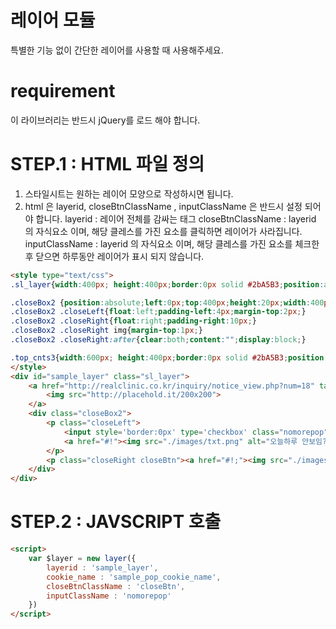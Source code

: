 # 레이어 모듈
 특별한 기능 없이 간단한 레이어를 사용할 때 사용해주세요.
# requirement
 이 라이브러리는 반드시 jQuery를 로드 해야 합니다.
# STEP.1 : HTML 파일 정의
 1. 스타일시트는 원하는 레이어 모양으로 작성하시면 됩니다.
 2. html 은 layerid, closeBtnClassName , inputClassName 은 반드시 설정 되어야 합니다.
 layerid : 레이어 전체를 감싸는 태그
 closeBtnClassName : layerid 의 자식요소 이며, 해당 클레스를 가진 요소를 클릭하면 레이어가 사라집니다.
 inputClassName : layerid 의 자식요소 이며, 해당 클레스를 가진 요소를 체크한 후 닫으면 하루동안 레이어가 표시 되지 않습니다.

```html
<style type="text/css">
.sl_layer{width:400px; height:400px;border:0px solid #2bA5B3;position:absolute;z-index:9999;left:100px;top:180px;display:none;}

.closeBox2 {position:absolute;left:0px;top:400px;height:20px;width:400px;background-color:#000000;margin-top:0;padding:0;}
.closeBox2 .closeLeft{float:left;padding-left:4px;margin-top:2px;}
.closeBox2 .closeRight{float:right;padding-right:10px;}
.closeBox2 .closeRight img{margin-top:1px;}
.closeBox2 .closeRight:after{clear:both;content:"";display:block;}

.top_cnts3{width:600px; height:400px;border:0px solid #2bA5B3;position:absolute;z-index:9999;left:530px;top:180px;display:none;}
</style>
<div id="sample_layer" class="sl_layer">
	<a href="http://realclinic.co.kr/inquiry/notice_view.php?num=18" target="_parent">
		<img src="http://placehold.it/200x200">
	</a>
	<div class="closeBox2">
		<p class="closeLeft">
			<input style='border:0px' type='checkbox' class="nomorepop" name='chkbox' id='chkbox' >
			<a href="#!"><img src="./images/txt.png" alt="오늘하루 안보임?" /></a>
		</p>
		<p class="closeRight closeBtn"><a href="#!;"><img src="./images/exbtn.png" alt="btnclose" /></a></p>
	</div>
</div>
```

# STEP.2 : JAVSCRIPT 호출
```html
<script>
	var $layer = new layer({
		layerid : 'sample_layer',
		cookie_name : 'sample_pop_cookie_name',
		closeBtnClassName : 'closeBtn',
		inputClassName : 'nomorepop'
	})
</script>
```

